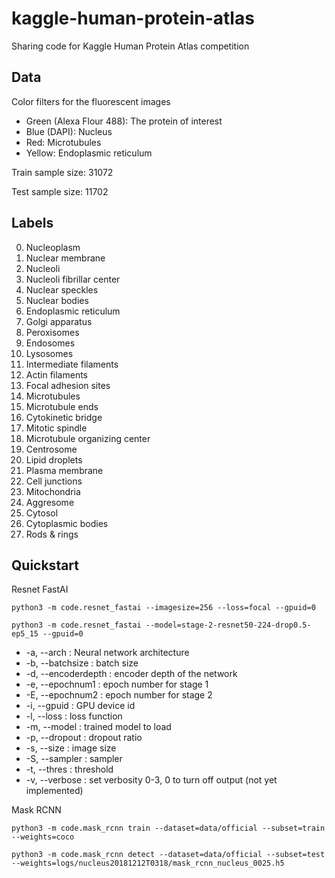 # kaggle-human-protein-atlas
Sharing code for Kaggle Human Protein Atlas competition

## Data
Color filters for the fluorescent images

  * Green (Alexa Flour 488): The protein of interest
  * Blue (DAPI): Nucleus
  * Red: Microtubules
  * Yellow: Endoplasmic reticulum

Train sample size: 31072

Test sample size:  11702

## Labels
  0.   Nucleoplasm
  1.   Nuclear membrane
  2.   Nucleoli
  3.   Nucleoli fibrillar center
  4.   Nuclear speckles
  5.   Nuclear bodies
  6.   Endoplasmic reticulum
  7.   Golgi apparatus
  8.   Peroxisomes
  9.   Endosomes
  10.  Lysosomes
  11.  Intermediate filaments
  12.  Actin filaments
  13.  Focal adhesion sites
  14.  Microtubules
  15.  Microtubule ends
  16.  Cytokinetic bridge
  17.  Mitotic spindle
  18.  Microtubule organizing center
  19.  Centrosome
  20.  Lipid droplets
  21.  Plasma membrane
  22.  Cell junctions
  23.  Mitochondria
  24.  Aggresome
  25.  Cytosol
  26.  Cytoplasmic bodies
  27.  Rods & rings

## Quickstart
Resnet FastAI

`python3 -m code.resnet_fastai --imagesize=256 --loss=focal --gpuid=0`

`python3 -m code.resnet_fastai --model=stage-2-resnet50-224-drop0.5-ep5_15 --gpuid=0`

  * -a, --arch         : Neural network architecture
  * -b, --batchsize    : batch size
  * -d, --encoderdepth : encoder depth of the network
  * -e, --epochnum1    : epoch number for stage 1
  * -E, --epochnum2    : epoch number for stage 2
  * -i, --gpuid        : GPU device id
  * -l, --loss         : loss function
  * -m, --model        : trained model to load
  * -p, --dropout      : dropout ratio
  * -s, --size         : image size
  * -S, --sampler      : sampler
  * -t, --thres        : threshold
  * -v, --verbose      : set verbosity 0-3, 0 to turn off output (not yet implemented)


Mask RCNN

`python3 -m code.mask_rcnn train --dataset=data/official --subset=train --weights=coco`

`python3 -m code.mask_rcnn detect --dataset=data/official --subset=test --weights=logs/nucleus20181212T0318/mask_rcnn_nucleus_0025.h5`
